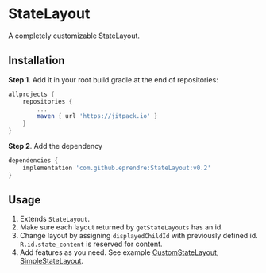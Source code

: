 # StateLayout

A completely customizable StateLayout.

## Installation

**Step 1**. Add it in your root build.gradle at the end of repositories:

```groovy
allprojects {
    repositories {
        ...
        maven { url 'https://jitpack.io' }
    }
}
```

**Step 2**. Add the dependency

```groovy
dependencies {
    implementation 'com.github.eprendre:StateLayout:v0.2'
}
```

## Usage

1. Extends `StateLayout`.
1. Make sure each layout returned by `getStateLayouts` has an id.
1. Change layout by assigning `displayedChildId` with previously defined id. `R.id.state_content` is reserved for content.
1. Add features as you need. See example [CustomStateLayout](https://github.com/eprendre/StateLayout/blob/master/app/src/main/java/com/github/eprendre/statelayout/demo/CustomStateLayout.kt), [SimpleStateLayout](https://github.com/eprendre/StateLayout/blob/master/library/src/main/java/com/github/eprendre/statelayout/SimpleStateLayout.kt).